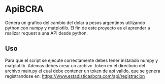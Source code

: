 # ApiBCRA
Genera un grafico del cambio del dolar a pesos argentinos utilizando python con numpy y matplotlib.
El fin de este proyecto es el aprender a realizar request a una API desde python.

## Uso
Para que el script se ejecute correctamente debes tener instalado numpy y matplotlib.
Ademas debes crear un archivo .token en el directorio del archivo main.py el cual debe contener un token de api valido, que se genera registrandose en: https://www.estadisticasbcra.com/api/registracion 
